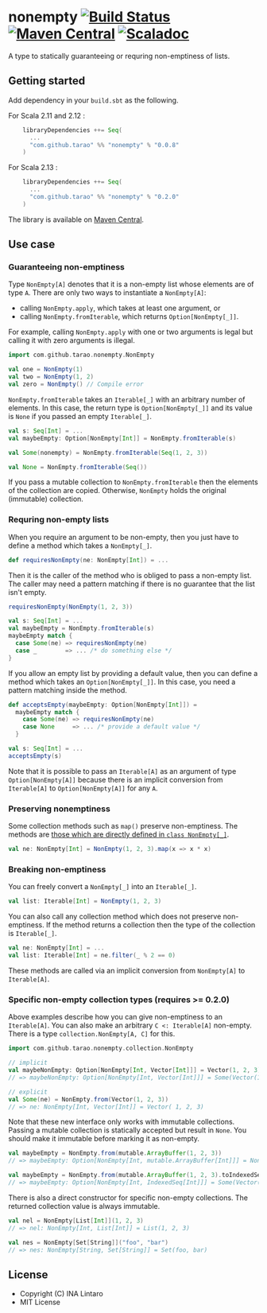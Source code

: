 nonempty [![Build Status][travis-img]][travis] [![Maven Central][maven-img]][maven] [![Scaladoc][javadoc-img]][javadoc]
========

A type to statically guaranteeing or requring non-emptiness of lists.

Getting started
---------------

Add dependency in your `build.sbt` as the following.

For Scala 2.11 and 2.12 :

```scala
    libraryDependencies ++= Seq(
      ...
      "com.github.tarao" %% "nonempty" % "0.0.8"
    )
```

For Scala 2.13 :

```scala
    libraryDependencies ++= Seq(
      ...
      "com.github.tarao" %% "nonempty" % "0.2.0"
    )
```

The library is available on [Maven Central][maven].

Use case
--------

### Guaranteeing non-emptiness

Type `NonEmpty[A]` denotes that it is a non-empty list whose elements
are of type `A`.  There are only two ways to instantiate a
`NonEmpty[A]`:

- calling `NonEmpty.apply`, which takes at least one argument, or
- calling `NonEmpty.fromIterable`, which returns `Option[NonEmpty[_]]`.

For example, calling `NonEmpty.apply` with one or two arguments is
legal but calling it with zero arguments is illegal.

```scala
import com.github.tarao.nonempty.NonEmpty

val one = NonEmpty(1)
val two = NonEmpty(1, 2)
val zero = NonEmpty() // Compile error
```

`NonEmpty.fromIterable` takes an `Iterable[_]` with an arbitrary
number of elements.  In this case, the return type is
`Option[NonEmpty[_]]` and its value is `None` if you passed an empty
`Iterable[_]`.

```scala
val s: Seq[Int] = ...
val maybeEmpty: Option[NonEmpty[Int]] = NonEmpty.fromIterable(s)

val Some(nonempty) = NonEmpty.fromIterable(Seq(1, 2, 3))

val None = NonEmpty.fromIterable(Seq())
```

If you pass a mutable collection to `NonEmpty.fromIterable` then the
elements of the collection are copied.  Otherwise, `NonEmpty` holds
the original (immutable) collection.

### Requring non-empty lists

When you require an argument to be non-empty, then you just have to
define a method which takes a `NonEmpty[_]`.

```scala
def requiresNonEmpty(ne: NonEmpty[Int]) = ...
```

Then it is the caller of the method who is obliged to pass a non-empty
list.  The caller may need a pattern matching if there is no guarantee
that the list isn't empty.

```scala
requiresNonEmpty(NonEmpty(1, 2, 3))

val s: Seq[Int] = ...
val maybeEmpty = NonEmpty.fromIterable(s)
maybeEmpty match {
  case Some(ne) => requiresNonEmpty(ne)
  case _        => ... /* do something else */
}
```

If you allow an empty list by providing a default value, then you can
define a method which takes an `Option[NonEmpty[_]]`.  In this case,
you need a pattern matching inside the method.

```scala
def acceptsEmpty(maybeEmpty: Option[NonEmpty[Int]]) =
  maybeEmpty match {
    case Some(ne) => requiresNonEmpty(ne)
    case None     => ... /* provide a default value */
  }

val s: Seq[Int] = ...
acceptsEmpty(s)
```

Note that it is possible to pass an `Iterable[A]` as an argument of
type `Option[NonEmpty[A]]` because there is an implicit conversion
from `Iterable[A]` to `Option[NonEmpty[A]]` for any `A`.

### Preserving nonemptiness

Some collection methods such as `map()` preserve non-emptiness.  The
methods are [those which are directly defined in `class NonEmpty[_]`](http://javadoc-badge.appspot.com/com.github.tarao/nonempty_2.13/com/github/tarao/nonempty/collection/NonEmpty.html).

```scala
val ne: NonEmpty[Int] = NonEmpty(1, 2, 3).map(x => x * x)
```

### Breaking non-emptiness

You can freely convert a `NonEmpty[_]` into an `Iterable[_]`.

```scala
val list: Iterable[Int] = NonEmpty(1, 2, 3)
```

You can also call any collection method which does not preserve
non-emptiness.  If the method returns a collection then the type of
the collection is `Iterable[_]`.

```scala
val ne: NonEmpty[Int] = ...
val list: Iterable[Int] = ne.filter(_ % 2 == 0)
```

These methods are called via an implicit conversion from `NonEmpty[A]`
to `Iterable[A]`.

### Specific non-empty collection types (requires >= 0.2.0)

Above examples describe how you can give non-emptiness to an
`Iterable[A]`.  You can also make an arbitrary `C <: Iterable[A]`
non-empty.  There is a type `collection.NonEmpty[A, C]` for this.

```scala
import com.github.tarao.nonempty.collection.NonEmpty

// implicit
val maybeNonEmpty: Option[NonEmpty[Int, Vector[Int]]] = Vector(1, 2, 3)
// => maybeNonEmpty: Option[NonEmpty[Int, Vector[Int]]] = Some(Vector(1, 2, 3))

// explicit
val Some(ne) = NonEmpty.from(Vector(1, 2, 3))
// => ne: NonEmpty[Int, Vector[Int]] = Vector( 1, 2, 3)
```

Note that these new interface only works with immutable collections.
Passing a mutable collection is statically accepted but result in
`None`.  You should make it immutable before marking it as non-empty.

```scala
val maybeEmpty = NonEmpty.from(mutable.ArrayBuffer(1, 2, 3))
// => maybeEmpty: Option[NonEmpty[Int, mutable.ArrayBuffer[Int]]] = None

val maybeEmpty = NonEmpty.from(mutable.ArrayBuffer(1, 2, 3).toIndexedSeq)
// => maybeEmpty: Option[NonEmpty[Int, IndexedSeq[Int]]] = Some(Vector(1, 2, 3))
```

There is also a direct constructor for specific non-empty collections.
The returned collection value is always immutable.

```scala
val nel = NonEmpty[List[Int]](1, 2, 3)
// => nel: NonEmpty[Int, List[Int]] = List(1, 2, 3)

val nes = NonEmpty[Set[String]]("foo", "bar")
// => nes: NonEmpty[String, Set[String]] = Set(foo, bar)
```

License
-------

- Copyright (C) INA Lintaro
- MIT License

[travis]: https://travis-ci.org/tarao/nonempty-scala
[travis-img]: https://img.shields.io/travis/tarao/nonempty-scala.svg?branch=master&style=flat
[maven]: https://maven-badges.herokuapp.com/maven-central/com.github.tarao/nonempty_2.13
[maven-img]: https://maven-badges.herokuapp.com/maven-central/com.github.tarao/nonempty_2.13/badge.svg?style=flat
[javadoc]: http://javadoc-badge.appspot.com/com.github.tarao/nonempty_2.13
[javadoc-img]: http://javadoc-badge.appspot.com/com.github.tarao/nonempty_2.13.svg?label=scaladoc
